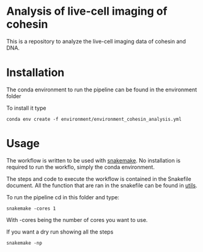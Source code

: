 # Analysis of live-cell imaging of cohesin

This is a repository to analyze the live-cell imaging data of cohesin and DNA.

# Installation

The conda environment to run the pipeline can be found in the environment folder

To install it type

```
conda env create -f environment/environment_cohesin_analysis.yml

```

# Usage

The workflow is written to be used with [snakemake](https://snakemake.readthedocs.io/en/stable/). No installation is required to run the workflo, simply the conda environment.

The steps and code to execute the workflow is contained in the Snakefile document. All the function that are ran in the snakefile can be found in [utils](utils.py). 

To run the pipeline cd in this folder and type:

```
snakemake -cores 1

```

With -cores being the number of cores you want to use.

If you want a dry run showing all the steps

```
snakemake -np

```